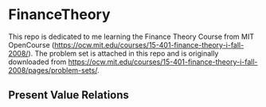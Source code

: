 # FinanceTheory

This repo is dedicated to me learning the Finance Theory Course from MIT OpenCourse (https://ocw.mit.edu/courses/15-401-finance-theory-i-fall-2008/). The problem set is attached in this repo and is originally downloaded from https://ocw.mit.edu/courses/15-401-finance-theory-i-fall-2008/pages/problem-sets/.

## Present Value Relations
